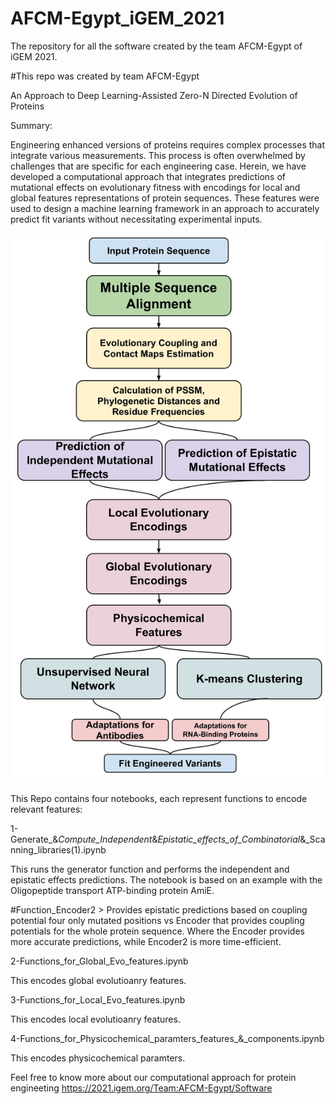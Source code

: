 # AFCM-Egypt_iGEM_2021
The repository for all the software created by the team AFCM-Egypt of iGEM 2021. 
 
#This repo was created by team AFCM-Egypt


An Approach to Deep Learning-Assisted Zero-N Directed Evolution of Proteins

Summary:

Engineering enhanced versions of proteins requires complex processes that integrate various measurements. This process is often overwhelmed by challenges that are specific for each engineering case. Herein, we have developed a computational approach that integrates predictions of mutational effects on evolutionary fitness with encodings for local and global features representations of protein sequences. These features were used to design a machine learning framework in an approach to accurately predict fit variants without necessitating experimental inputs. 

![Pipeline](https://raw.githubusercontent.com/MTarekM/AFCM-Egypt_iGEM_2021/main/1.jpg)

This Repo contains four notebooks, each represent functions to encode relevant features:

1-Generate_&_Compute_Independent_&_Epistatic_effects_of_Combinatorial_&_Scanning_libraries(1).ipynb

This runs the generator function and performs the independent and epistatic effects predictions. The notebook is based on an example with
the Oligopeptide transport ATP-binding protein AmiE.

#Function_Encoder2 > Provides epistatic predictions based on coupling potential four only mutated positions vs Encoder that provides coupling potentials for the whole protein sequence. Where the Encoder provides more accurate predictions, while Encoder2 is more time-efficient.

2-Functions_for_Global_Evo_features.ipynb

This encodes global evolutioanry features.

3-Functions_for_Local_Evo_features.ipynb

This encodes local evolutioanry features.

4-Functions_for_Physicochemical_paramters_features_&_components.ipynb

This encodes physicochemical paramters.

Feel free to know more about our computational approach for protein engineeting
https://2021.igem.org/Team:AFCM-Egypt/Software


